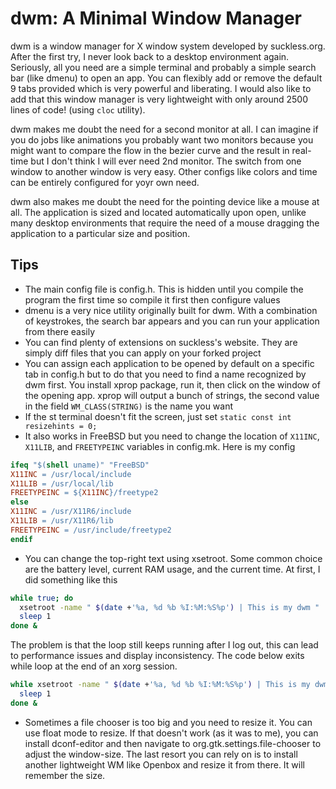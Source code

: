 # dwm: A Minimal Window Manager

dwm is a window manager for X window system developed by suckless.org. After the first try, I never look back to a desktop environment again. Seriously, all you need are a simple terminal and probably a simple search bar (like dmenu) to open an app. You can flexibly add or remove the default 9 tabs provided which is very powerful and liberating. I would also like to add that this window manager is very lightweight with only around 2500 lines of code! (using `cloc` utility).

dwm makes me doubt the need for a second monitor at all. I can imagine if you do jobs like animations you probably want two monitors because you might want to compare the flow in the bezier curve and the result in real-time but I don't think I will ever need 2nd monitor. The switch from one window to another window is very easy. Other configs like colors and time can be entirely configured for yoyr own need.

dwm also makes me doubt the need for the pointing device like a mouse at all. The application is sized and located automatically upon open, unlike many desktop environments that require the need of a mouse dragging the application to a particular size and position.

## Tips

- The main config file is config.h. This is hidden until you compile the program the first time so compile it first then configure values
- dmenu is a very nice utility originally built for dwm. With a combination of keystrokes, the search bar appears and you can run your application from there easily
- You can find plenty of extensions on suckless's website. They are simply diff files that you can apply on your forked project
- You can assign each application to be opened by default on a specific tab in config.h but to do that you need to find a name recognized by dwm first. You install xprop package, run it, then click on the window of the opening app. xprop will output a bunch of strings, the second value in the field `WM_CLASS(STRING)` is the name you want
- If the st terminal doesn't fit the screen, just set `static const int resizehints = 0;`
- It also works in FreeBSD but you need to change the location of `X11INC`, `X11LIB`, and `FREETYPEINC` variables in config.mk. Here is my config

```Makefile
ifeq "$(shell uname)" "FreeBSD"
X11INC = /usr/local/include
X11LIB = /usr/local/lib
FREETYPEINC = ${X11INC}/freetype2
else
X11INC = /usr/X11R6/include
X11LIB = /usr/X11R6/lib
FREETYPEINC = /usr/include/freetype2
endif
```

- You can change the top-right text using xsetroot. Some common choice are the battery level, current RAM usage, and the current time. At first, I did something like this

```bash
while true; do
  xsetroot -name " $(date +'%a, %d %b %I:%M:%S%p') | This is my dwm "
  sleep 1
done &
```

The problem is that the loop still keeps running after I log out, this can lead to performance issues and display inconsistency. The code below exits while loop at the end of an xorg session.

```bash
while xsetroot -name " $(date +'%a, %d %b %I:%M:%S%p') | This is my dwm "; do
  sleep 1
done &
```

- Sometimes a file chooser is too big and you need to resize it. You can use float mode to resize. If that doesn't work (as it was to me), you can install dconf-editor and then navigate to org.gtk.settings.file-chooser to adjust the window-size. The last resort you can rely on is to install another lightweight WM like Openbox and resize it from there. It will remember the size.
